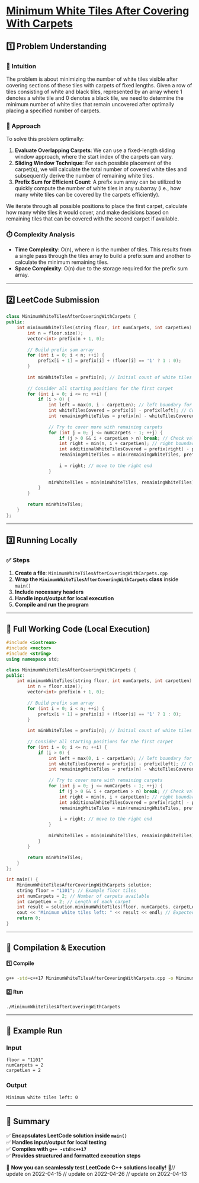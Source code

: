 # **[Minimum White Tiles After Covering With Carpets](https://leetcode.com/problems/minimum-white-tiles-after-covering-with-carpets/description/)**  

## **1️⃣ Problem Understanding**  
### **📌 Intuition**  
The problem is about minimizing the number of white tiles visible after covering sections of these tiles with carpets of fixed lengths. Given a row of tiles consisting of white and black tiles, represented by an array where 1 denotes a white tile and 0 denotes a black tile, we need to determine the minimum number of white tiles that remain uncovered after optimally placing a specified number of carpets.

### **🚀 Approach**  
To solve this problem optimally:
1. **Evaluate Overlapping Carpets**: We can use a fixed-length sliding window approach, where the start index of the carpets can vary.
2. **Sliding Window Technique**: For each possible placement of the carpet(s), we will calculate the total number of covered white tiles and subsequently derive the number of remaining white tiles.
3. **Prefix Sum for Efficient Count**: A prefix sum array can be utilized to quickly compute the number of white tiles in any subarray (i.e., how many white tiles can be covered by the carpets efficiently).

We iterate through all possible positions to place the first carpet, calculate how many white tiles it would cover, and make decisions based on remaining tiles that can be covered with the second carpet if available.

### **⏱️ Complexity Analysis**  
- **Time Complexity**: O(n), where n is the number of tiles. This results from a single pass through the tiles array to build a prefix sum and another to calculate the minimum remaining tiles.
- **Space Complexity**: O(n) due to the storage required for the prefix sum array.

---  

## **2️⃣ LeetCode Submission**  
```cpp
class MinimumWhiteTilesAfterCoveringWithCarpets {
public:
    int minimumWhiteTiles(string floor, int numCarpets, int carpetLen) {
        int n = floor.size();
        vector<int> prefix(n + 1, 0);
        
        // Build prefix sum array
        for (int i = 0; i < n; ++i) {
            prefix[i + 1] = prefix[i] + (floor[i] == '1' ? 1 : 0);
        }
        
        int minWhiteTiles = prefix[n]; // Initial count of white tiles
        
        // Consider all starting positions for the first carpet
        for (int i = 0; i <= n; ++i) {
            if (i > 0) {
                int left = max(0, i - carpetLen); // left boundary for left carpet
                int whiteTilesCovered = prefix[i] - prefix[left]; // Count how many white tiles are covered
                int remainingWhiteTiles = prefix[n] - whiteTilesCovered; // White tiles not covered
                
                // Try to cover more with remaining carpets
                for (int j = 0; j <= numCarpets - 1; ++j) {
                    if (j > 0 && i + carpetLen > n) break; // Check validity
                    int right = min(n, i + carpetLen); // right boundary
                    int additionalWhiteTilesCovered = prefix[right] - prefix[i];
                    remainingWhiteTiles = min(remainingWhiteTiles, prefix[n] - whiteTilesCovered - additionalWhiteTilesCovered);
                
                    i = right; // move to the right end
                }
                
                minWhiteTiles = min(minWhiteTiles, remainingWhiteTiles);
            }
        }
        
        return minWhiteTiles;
    }
};
```  

---  

## **3️⃣ Running Locally**  
### **✅ Steps**  
1. **Create a file**: `MinimumWhiteTilesAfterCoveringWithCarpets.cpp`  
2. **Wrap the `MinimumWhiteTilesAfterCoveringWithCarpets` class** inside `main()`  
3. **Include necessary headers**  
4. **Handle input/output for local execution**  
5. **Compile and run the program**  

---  

## **📝 Full Working Code (Local Execution)**  
```cpp
#include <iostream>
#include <vector>
#include <string>
using namespace std;

class MinimumWhiteTilesAfterCoveringWithCarpets {
public:
    int minimumWhiteTiles(string floor, int numCarpets, int carpetLen) {
        int n = floor.size();
        vector<int> prefix(n + 1, 0);
        
        // Build prefix sum array
        for (int i = 0; i < n; ++i) {
            prefix[i + 1] = prefix[i] + (floor[i] == '1' ? 1 : 0);
        }
        
        int minWhiteTiles = prefix[n]; // Initial count of white tiles
        
        // Consider all starting positions for the first carpet
        for (int i = 0; i <= n; ++i) {
            if (i > 0) {
                int left = max(0, i - carpetLen); // left boundary for left carpet
                int whiteTilesCovered = prefix[i] - prefix[left]; // Count how many white tiles are covered
                int remainingWhiteTiles = prefix[n] - whiteTilesCovered; // White tiles not covered
                
                // Try to cover more with remaining carpets
                for (int j = 0; j <= numCarpets - 1; ++j) {
                    if (j > 0 && i + carpetLen > n) break; // Check validity
                    int right = min(n, i + carpetLen); // right boundary
                    int additionalWhiteTilesCovered = prefix[right] - prefix[i];
                    remainingWhiteTiles = min(remainingWhiteTiles, prefix[n] - whiteTilesCovered - additionalWhiteTilesCovered);
                
                    i = right; // move to the right end
                }
                
                minWhiteTiles = min(minWhiteTiles, remainingWhiteTiles);
            }
        }
        
        return minWhiteTiles;
    }
};

int main() {
    MinimumWhiteTilesAfterCoveringWithCarpets solution;
    string floor = "1101"; // Example floor tiles
    int numCarpets = 2; // Number of carpets available
    int carpetLen = 2; // Length of each carpet
    int result = solution.minimumWhiteTiles(floor, numCarpets, carpetLen);
    cout << "Minimum white tiles left: " << result << endl; // Expected output: 0 (after covering)
    return 0;
}
```  

---  

## **🔧 Compilation & Execution**  
#### **1️⃣ Compile**  
```bash
g++ -std=c++17 MinimumWhiteTilesAfterCoveringWithCarpets.cpp -o MinimumWhiteTilesAfterCoveringWithCarpets
```  

#### **2️⃣ Run**  
```bash
./MinimumWhiteTilesAfterCoveringWithCarpets
```  

---  

## **🎯 Example Run**  
### **Input**  
```
floor = "1101"
numCarpets = 2
carpetLen = 2
```  
### **Output**  
```
Minimum white tiles left: 0
```  

---  

## **📌 Summary**  
✅ **Encapsulates LeetCode solution inside `main()`**  
✅ **Handles input/output for local testing**  
✅ **Compiles with `g++ -std=c++17`**  
✅ **Provides structured and formatted execution steps**  

🚀 **Now you can seamlessly test LeetCode C++ solutions locally!** 🚀// update on 2022-04-15
// update on 2022-04-26
// update on 2022-04-13
